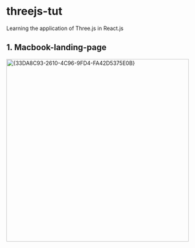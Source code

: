 # threejs-tut
Learning the application of Three.js in React.js

## 1. **Macbook-landing-page**
   
   <img width="477" alt="{33DA8C93-2610-4C96-9FD4-FA42D5375E0B}" src="https://github.com/user-attachments/assets/96e192a5-5c0b-48cc-a5ca-3b3e54b1282a" />

